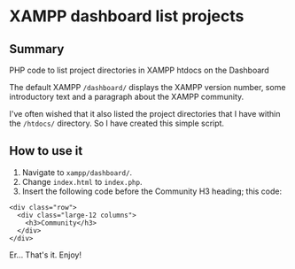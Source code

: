 # XAMPP dashboard list projects

## Summary

PHP code to list project directories in XAMPP htdocs on the Dashboard

The default XAMPP `/dashboard/` displays the XAMPP version number, some introductory text and a paragraph about the XAMPP community.

I've often wished that it also listed the project directories that I have within the `/htdocs/` directory. So I have created this simple script.

## How to use it

1. Navigate to `xampp/dashboard/`.
2. Change `index.html` to `index.php`.
3. Insert the following code before the Community H3 heading; this code:

```
<div class="row">
  <div class="large-12 columns">
    <h3>Community</h3>
  </div>
</div>
```

Er... That's it. Enjoy!